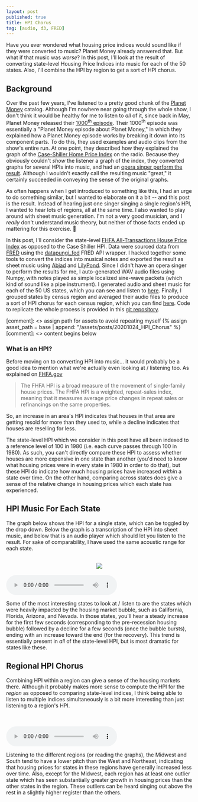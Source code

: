 ```yaml
---
layout: post
published: true
title: HPI Chorus
tag: [audio, d3, FRED]
---
```


Have you ever wondered what housing price indices would sound like if
they were converted to music? Planet Money already answered that. But
what if that music was *worse*? In this post, I'll look at the result
of converting state-level Housing Price Indices into music for each of
the 50 states. Also, I'll combine the HPI by region to get a sort of
HPI chorus.

## Background
Over the past few years, I've listened to a pretty good chunk of the
[Planet Money](https://www.npr.org/sections/money/) catalog. Although
I'm nowhere near going through the whole show, I don't think it would
be healthy for me to listen to *all* of it, since back in May, Planet
Money released their [1000<sup>th</sup>
episode](https://www.npr.org/2020/05/15/857106873/episode-1-000). Their
1000<sup>th</sup> episode was essentially a "Planet Money episode
about Planet Money," in which they explained how a Planet Money
episode works by breaking it down into its component parts. To do
this, they used examples and audio clips from the show's entire
run. At one point, they described how they explained the graph of the
[Case-Shiller Home Price
Index](https://us.spindices.com/index-family/sp-corelogic-case-shiller/sp-corelogic-case-shiller-composite)
on the radio. Because they obviously couldn't *show* the listener a
graph of the index, they converted graphs for several HPIs into music,
and had an [opera singer perform the
result](https://www.npr.org/sections/money/2011/04/27/135737940/the-case-shiller-index-sung-as-opera).
Although I wouldn't exactly call the resulting music "great," it
certainly succeeded in conveying the sense of the original graphs.

As often happens when I get introduced to something like this, I had
an urge to do something similar, but I wanted to elaborate on it a bit
-- and this post is the result. Instead of hearing just one singer
singing a single region's HPI, I wanted to hear lots of regions, all
at the same time. I also wanted to play around with sheet music
generation. I'm not a very good musician, and I *really* don't
understand music theory, but neither of those facts ended up mattering
for this exercise. &#128578;

In this post, I'll consider the state-level [FHFA All-Transactions
House Price
Index](https://www.fhfa.gov/DataTools/Downloads/Pages/House-Price-Index.aspx)
as opposed to the Case Shiller HPI.  Data were sourced data from
[FRED](https://fred.stlouisfed.org/) using the
[datapungi_fed](https://github.com/jjotterson/datapungi_fed) FRED API
wrapper. I hacked together some tools to convert the indices into
musical notes and exported the result as sheet music using
[Abjad](http://abjad.mbrsi.org/) and
[LilyPond](https://lilypond.org/). Since I didn't have an opera singer
to perform the results for me, I auto-generated WAV audio files using
Numpy, with notes played as simple localized sine-wave packets (which
kind of sound like a pipe instrument). I generated audio and sheet
music for each of the 50 US states, which you can see and listen to
[here](#state_hpi). Finally, I grouped states by census region and
averaged their audio files to produce a sort of HPI chorus for each
census region, which you can find [here](#regional_hpi). Code to
replicate the whole process is provided in this [git
repository](https://github.com/pkepley/blog-notebooks/20201024_HPI_Chorus).

[comment]: <> assign path for assets to avoid repeating myself
{% assign asset_path = base | append: "/assets/posts/20201024_HPI_Chorus" %}
[comment]: <> content begins below

### What is an HPI?
Before moving on to converting HPI into music... it would probably be
a good idea to mention what we're actually even looking at / listening
too. As explained on [FHFA.gov](https://www.fhfa.gov/DataTools/Downloads/Pages/House-Price-Index.aspx)

>The FHFA HPI is a broad measure of the movement of single-family house
>prices. The FHFA HPI is a weighted, repeat-sales index, meaning that
>it measures average price changes in repeat sales or refinancings on
>the same properties.

So, an increase in an area's HPI indicates that houses in that area
are getting resold for more than they used to, while a decline
indicates that houses are reselling for less.

The state-level HPI which we consider in this post have all been
indexed to a reference level of 100 in 1980 (i.e. each curve passes
through 100 in 1980). As such, you can't directly compare these HPI to
assess whether houses are more expensive in one state than another
(you'd need to know what housing prices were in every state in 1980 in
order to do that), but these HPI do indicate how much housing prices
have increased *within* a state over time. On the other hand,
comparing across states does give a sense of the relative change in
housing prices which each state has experienced.


## HPI Music For Each State <a id="state_hpi"></a>

The graph below shows the HPI for a single state, which can be toggled
by the drop down. Below the graph is a transcription of the HPI into
sheet music, and below that is an audio player which should let you
listen to the result. For sake of comparability, I have used the same
acoustic range for each state.

<!-- Add an event listener to pause audio playing for all other audio -->
<!-- than the currently selected audio -->
<script>
document.addEventListener('play', function(e){
    var audios = document.getElementsByTagName('audio');
    for(var i = 0, len = audios.length; i < len;i++){
        if(audios[i] != e.target){
            audios[i].pause();
			audios[i].current_time = 0;
        }
    }
}, true);
</script>

<div>
		<div id="state-selector"></div>	
		<center>
			<div class="svg-container" id="state-svg-container"></div>
			<br>
			<img src="{{ asset_path }}/hpi_CA.png" id="state_hpi_sheet_music">
		</center>
		<br>
		<audio controls id="state_hpi_audio" preload="auto">
			<source src="{{ asset_path }}/hpi_AL.mp3" type="audio/ogg" 
				id="state_hpi_audio_source"/>
				Your browser does not support the <code>audio</code> element.
		</audio>
</div>
<link rel="stylesheet" type="text/css" href="{{ asset_path }}/plot_HPI.css"/>
<script src="{{ url }}/assets/posts/js/d3.v5.min.js"></script>
<script src="{{ asset_path }}/state_display.js"></script>


Some of the most interesting states to look at / listen to are the
states which were heavily impacted by the housing market bubble, such
as California, Florida, Arizona, and Nevada. In those states, you'll
hear a steady increase for the first few seconds (corresponding to the
pre-recession housing bubble) followed by a decline for a few seconds
(once the bubble bursts), ending with an increase toward the end (for
the recovery). This trend is essentially present in *all* of the
state-level HPI, but is most dramatic for states like these.


## Regional HPI Chorus  <a id="regional_hpi"></a>

Combining HPI within a region can give a sense of the housing markets
there. Although it probably makes more sense to compute the HPI for
the *region* as opposed to comparing state-level indices, I think
being able to listen to multiple indices simultaneously is a bit more
interesting than just listening to a region's HPI.

<div>
	<div id="region-selector"></div>
	<br>
		<center>		
			<div class="svg-container" id="region-svg-container"></div>		
		</center>				
	<br>
	<audio controls id="region_hpi_audio" preload="auto">
	<source src="{{ asset_path }}/northeast.mp3" type="audio/ogg"
	id="region_hpi_audio_source"/>
	Your browser does not support the <code>audio</code> element.
	</audio>
</div>
<script src="{{ url }}/assets/posts/js/d3.v5.min.js"></script>
<script src="{{ asset_path }}/regional_display.js"></script>

Listening to the different regions (or reading the graphs), the
Midwest and South tend to have a lower pitch than the West and
Northeast, indicating that housing prices for states in these regions
have generally increased less over time. Also, except for the Midwest,
each region has at least one outlier state which has seen
substantially greater growth in housing prices than the other states
in the region. These outliers can be heard singing out above the rest
in a slightly higher register than the others.
